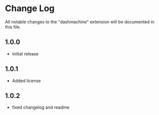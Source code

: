 # Change Log

All notable changes to the "dashmachine" extension will be documented in this file.

## 1.0.0

- Initial release

## 1.0.1

- Added license

## 1.0.2

- fixed changelog and readme
